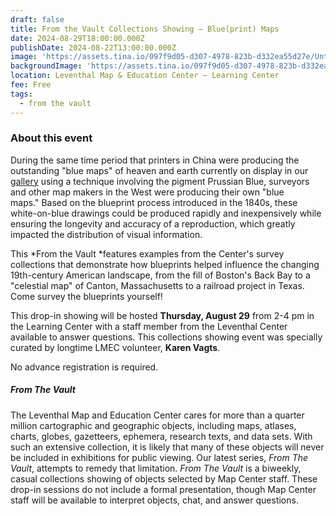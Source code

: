 ```yaml
---
draft: false
title: From the Vault Collections Showing — Blue(print) Maps
date: 2024-08-29T18:00:00.000Z
publishDate: 2024-08-22T13:00:00.000Z
image: 'https://assets.tina.io/097f9d05-d307-4978-823b-d332ea55d27e/Untitled.jpeg'
backgroundImage: 'https://assets.tina.io/097f9d05-d307-4978-823b-d332ea55d27e/Untitled.jpeg'
location: Leventhal Map & Education Center – Learning Center
fee: Free
tags:
  - from the vault
---
```


### About this event

During the same time period that printers in China were producing the outstanding "blue maps" of heaven and earth currently on display in our [gallery](https://www.leventhalmap.org/digital-exhibitions/heaven-and-earth/) using a technique involving the pigment Prussian Blue, surveyors and other map makers in the West were producing their own "blue maps." Based on the blueprint process introduced in the 1840s, these white-on-blue drawings could be produced rapidly and inexpensively while ensuring the longevity and accuracy of a reproduction, which greatly impacted the distribution of visual information.

This *From the Vault *features examples from the Center's survey collections that demonstrate how blueprints helped influence the changing 19th-century American landscape, from the fill of Boston's Back Bay to a "celestial map" of Canton, Massachusetts to a railroad project in Texas. Come survey the blueprints yourself! 

This drop-in showing will be hosted **Thursday, August 29** from 2-4 pm in the Learning Center with a staff member from the Leventhal Center available to answer questions. This collections showing event was specially curated by longtime LMEC volunteer, **Karen Vagts**.

No advance registration is required.

##### ***From The Vault***

The Leventhal Map and Education Center cares for more than a quarter million cartographic and geographic objects, including maps, atlases, charts, globes, gazetteers, ephemera, research texts, and data sets. With such an extensive collection, it is likely that many of these objects will never be included in exhibitions for public viewing. Our latest series, *From The Vault*, attempts to remedy that limitation. *From The Vault* is a biweekly, casual collections showing of objects selected by Map Center staff. These drop-in sessions do not include a formal presentation, though Map Center staff will be available to interpret objects, chat, and answer questions.
